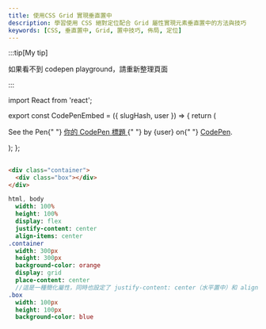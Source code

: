 ```yaml
---
title: 使用CSS Grid 實現垂直置中
description: 學習使用 CSS 絕對定位配合 Grid 屬性實現元素垂直置中的方法與技巧
keywords: [CSS, 垂直置中, Grid, 置中技巧, 佈局, 定位]
---
```


:::tip[My tip]

如果看不到 codepen playground，請重新整理頁面

:::

import React from 'react';

export const CodePenEmbed = ({ slugHash, user }) => {
return (
<p
className="codepen"
data-height="300"
data-default-tab="html,result"
data-slug-hash={slugHash}
data-user={user}
style={{ border: "2px solid #ccc", margin: "1em 0", padding: "1em" }} >
<span>
See the Pen{" "}
<a href={`https://codepen.io/${user}/pen/${slugHash}`}>
你的 CodePen 標題
</a>{" "}
by {user} on{" "}
<a href="https://codepen.io/">CodePen</a>.
</span>
<script async src="https://cpwebassets.codepen.io/assets/embed/ei.js"></script>
</p>
);
};

## <CodePenEmbed slugHash="PwPevXO" user="Retsnom" />

```html title="index.html"
<div class="container">
  <div class="box"></div>
</div>
```

```sass title="style.css"
html, body
  width: 100%
  height: 100%
  display: flex
  justify-content: center
  align-items: center
.container
  width: 300px
  height: 300px
  background-color: orange
  display: grid
  place-content: center
  //這是一種簡化屬性，同時也設定了 justify-content: center（水平置中）和 align-content: center（垂直置中）。
.box
  width: 100px
  height: 100px
  background-color: blue
```
